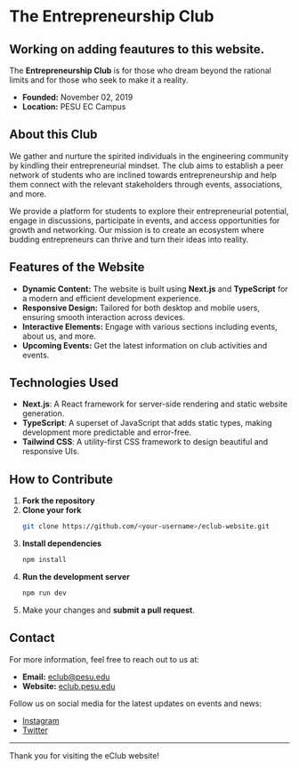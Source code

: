 # The Entrepreneurship Club

## Working on adding feautures to this website.

The **Entrepreneurship Club** is for those who dream beyond the rational limits and for those who seek to make it a reality. 

- **Founded:** November 02, 2019
- **Location:** PESU EC Campus

## About this Club

We gather and nurture the spirited individuals in the engineering community by kindling their entrepreneurial mindset. The club aims to establish a peer network of students who are inclined towards entrepreneurship and help them connect with the relevant stakeholders through events, associations, and more.

We provide a platform for students to explore their entrepreneurial potential, engage in discussions, participate in events, and access opportunities for growth and networking. Our mission is to create an ecosystem where budding entrepreneurs can thrive and turn their ideas into reality.

## Features of the Website

- **Dynamic Content:** The website is built using **Next.js** and **TypeScript** for a modern and efficient development experience.
- **Responsive Design:** Tailored for both desktop and mobile users, ensuring smooth interaction across devices.
- **Interactive Elements:** Engage with various sections including events, about us, and more.
- **Upcoming Events:** Get the latest information on club activities and events.

## Technologies Used

- **Next.js**: A React framework for server-side rendering and static website generation.
- **TypeScript**: A superset of JavaScript that adds static types, making development more predictable and error-free.
- **Tailwind CSS**: A utility-first CSS framework to design beautiful and responsive UIs.

## How to Contribute

1. **Fork the repository**
2. **Clone your fork**  
   ```bash
   git clone https://github.com/<your-username>/eclub-website.git
   ```
3. **Install dependencies**  
   ```bash
   npm install
   ```
4. **Run the development server**  
   ```bash
   npm run dev
   ```
5. Make your changes and **submit a pull request**.

## Contact

For more information, feel free to reach out to us at:

- **Email:** eclub@pesu.edu
- **Website:** [eclub.pesu.edu](https://eclub.pesu.edu)

Follow us on social media for the latest updates on events and news:

- [Instagram](https://instagram.com/eclub_pesu)
- [Twitter](https://twitter.com/eclub_pesu)

---

Thank you for visiting the eClub website!
  
